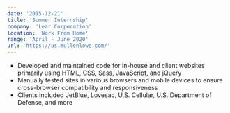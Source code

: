 ```yaml
---
date: '2015-12-21'
title: 'Summer Internship'
company: 'Lear Corporation'
location: 'Work From Home'
range: 'April - June 2020'
url: 'https://us.mullenlowe.com/'
---
```


- Developed and maintained code for in-house and client websites primarily using HTML, CSS, Sass, JavaScript, and jQuery
- Manually tested sites in various browsers and mobile devices to ensure cross-browser compatibility and responsiveness
- Clients included JetBlue, Lovesac, U.S. Cellular, U.S. Department of Defense, and more
